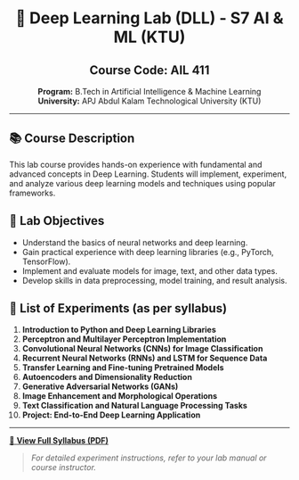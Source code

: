 <div align="center">

# 🧠 Deep Learning Lab (DLL) - S7 AI & ML (KTU)

**Course Code:** AIL 411
---
**Program:** B.Tech in Artificial Intelligence & Machine Learning  
**University:** APJ Abdul Kalam Technological University (KTU)

---

</div>

## 📚 Course Description
This lab course provides hands-on experience with fundamental and advanced concepts in Deep Learning. Students will implement, experiment, and analyze various deep learning models and techniques using popular frameworks.

## 🎯 Lab Objectives
- Understand the basics of neural networks and deep learning.
- Gain practical experience with deep learning libraries (e.g., PyTorch, TensorFlow).
- Implement and evaluate models for image, text, and other data types.
- Develop skills in data preprocessing, model training, and result analysis.

## 🧪 List of Experiments (as per syllabus)

1. **Introduction to Python and Deep Learning Libraries**
2. **Perceptron and Multilayer Perceptron Implementation**
3. **Convolutional Neural Networks (CNNs) for Image Classification**
4. **Recurrent Neural Networks (RNNs) and LSTM for Sequence Data**
5. **Transfer Learning and Fine-tuning Pretrained Models**
6. **Autoencoders and Dimensionality Reduction**
7. **Generative Adversarial Networks (GANs)**
8. **Image Enhancement and Morphological Operations**
9. **Text Classification and Natural Language Processing Tasks**
10. **Project: End-to-End Deep Learning Application**

---

[📄 **View Full Syllabus (PDF)**](Text/DLL-Syllabus.pdf)

> _For detailed experiment instructions, refer to your lab manual or course instructor._
